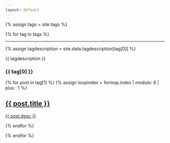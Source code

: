 ```yaml
---
layout: default
---
```

{% assign tags = site.tags %}

{% for tag in tags %}
  <hr>
  
  {% assign tagdescription = site.data.tagdescription[tag[0]] %}
  <p>{{ tagdescription }}</p>
  <h3>{{ tag[0] }}</h3>
    
  <section class="tiles">
	{% for post in tag[1] %}
	{% assign loopindex = forloop.index | modulo: 6 | plus : 1 %}
	<article class="style{{ loopindex }}">
		<span class="image">
			<img src="{{ post.img | prepend: "/images/" | prepend: site.baseurl }}" alt="" />
		</span>
		<a href="{{ post.url | prepend: site.baseurl }}">
			<h2>{{ post.title }}</h2>
			<div class="content">
				<p>{{ post.desc }}</p>
			</div>
		</a>
	</article>
	{% endfor %}
  </section>

{% endfor %}
